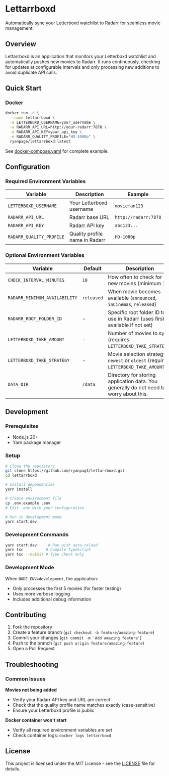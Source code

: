 # Lettarrboxd

Automatically sync your Letterboxd watchlist to Radarr for seamless movie management.

## Overview

Lettarrboxd is an application that monitors your Letterboxd watchlist and automatically pushes new movies to Radarr. It runs continuously, checking for updates at configurable intervals and only processing new additions to avoid duplicate API calls.

## Quick Start

### Docker

```bash
docker run -d \
  --name lettarrboxd \
  -e LETTERBOXD_USERNAME=your_username \
  -e RADARR_API_URL=http://your-radarr:7878 \
  -e RADARR_API_KEY=your_api_key \
  -e RADARR_QUALITY_PROFILE="HD-1080p" \
  ryanpage/lettarrboxd:latest
```
See [docker-compose.yaml](./docker-compose.yaml) for complete example.

## Configuration

### Required Environment Variables

| Variable | Description | Example |
|----------|-------------|---------|
| `LETTERBOXD_USERNAME` | Your Letterboxd username | `moviefan123` |
| `RADARR_API_URL` | Radarr base URL | `http://radarr:7878` |
| `RADARR_API_KEY` | Radarr API key | `abc123...` |
| `RADARR_QUALITY_PROFILE` | Quality profile name in Radarr | `HD-1080p` |

### Optional Environment Variables

| Variable | Default | Description |
|----------|---------|-------------|
| `CHECK_INTERVAL_MINUTES` | `10` | How often to check for new movies (minimum 10) |
| `RADARR_MINIMUM_AVAILABILITY` | `released` | When movie becomes available (`announced`, `inCinemas`, `released`) |
| `RADARR_ROOT_FOLDER_ID` | - | Specific root folder ID to use in Radarr (uses first available if not set) |
| `LETTERBOXD_TAKE_AMOUNT` | - | Number of movies to sync (requires `LETTERBOXD_TAKE_STRATEGY`) |
| `LETTERBOXD_TAKE_STRATEGY` | - | Movie selection strategy: `newest` or `oldest` (requires `LETTERBOXD_TAKE_AMOUNT`) |
| `DATA_DIR` | `/data` | Directory for storing application data. You generally do not need to worry about this. |

## Development

### Prerequisites

- Node.js 20+
- Yarn package manager

### Setup

```bash
# Clone the repository
git clone https://github.com/ryanpag3/lettarrboxd.git
cd lettarrboxd

# Install dependencies
yarn install

# Create environment file
cp .env.example .env
# Edit .env with your configuration

# Run in development mode
yarn start:dev
```

### Development Commands

```bash
yarn start:dev     # Run with auto-reload
yarn tsc          # Compile TypeScript
yarn tsc --noEmit # Type check only
```

### Development Mode

When `NODE_ENV=development`, the application:
- Only processes the first 5 movies (for faster testing)
- Uses more verbose logging
- Includes additional debug information

## Contributing

1. Fork the repository
2. Create a feature branch (`git checkout -b feature/amazing-feature`)
3. Commit your changes (`git commit -m 'Add amazing feature'`)
4. Push to the branch (`git push origin feature/amazing-feature`)
5. Open a Pull Request

## Troubleshooting

### Common Issues

**Movies not being added**
- Verify your Radarr API key and URL are correct
- Check that the quality profile name matches exactly (case-sensitive)
- Ensure your Letterboxd profile is public

**Docker container won't start**
- Verify all required environment variables are set
- Check container logs: `docker logs lettarrboxd`

## License

This project is licensed under the MIT License - see the [LICENSE](LICENSE) file for details.